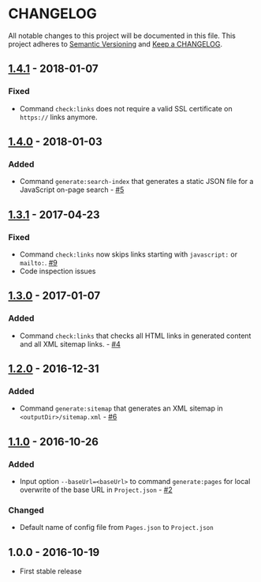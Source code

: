 # CHANGELOG

All notable changes to this project will be documented in this file.
This project adheres to [Semantic Versioning](http://semver.org/) and [Keep a CHANGELOG](http://keepachangelog.com).

## [1.4.1] - 2018-01-07

### Fixed

- Command `check:links` does not require a valid SSL certificate on `https://` links anymore.

## [1.4.0] - 2018-01-03

### Added

- Command `generate:search-index` that generates a static JSON file for a JavaScript on-page search - [#5]

## [1.3.1] - 2017-04-23

### Fixed

- Command `check:links` now skips links starting with `javascript:` or `mailto:`.  [#9]
- Code inspection issues

## [1.3.0] - 2017-01-07

### Added

- Command `check:links` that checks all HTML links in generated content and all XML sitemap links. - [#4]

## [1.2.0] - 2016-12-31

### Added

- Command `generate:sitemap` that generates an XML sitemap in `<outputDir>/sitemap.xml` - [#6]

## [1.1.0] - 2016-10-26

### Added

- Input option `--baseUrl=<baseUrl>` to command `generate:pages` for local overwrite of the base URL in `Project.json` - [#2]

### Changed

- Default name of config file from `Pages.json` to `Project.json`
 
## 1.0.0 - 2016-10-19

- First stable release

[1.4.1]: https://github.com/icehawk/static-page-generator/compare/v1.4.0...v1.4.1
[1.4.0]: https://github.com/icehawk/static-page-generator/compare/v1.3.1...v1.4.0
[1.3.1]: https://github.com/icehawk/static-page-generator/compare/v1.3.0...v1.3.1
[1.3.0]: https://github.com/icehawk/static-page-generator/compare/v1.2.0...v1.3.0
[1.2.0]: https://github.com/icehawk/static-page-generator/compare/v1.1.0...v1.2.0
[1.1.0]: https://github.com/icehawk/static-page-generator/compare/v1.0.0...v1.1.0

[#2]: https://github.com/icehawk/static-page-generator/issues/2
[#4]: https://github.com/icehawk/static-page-generator/issues/4
[#5]: https://github.com/icehawk/static-page-generator/issues/5
[#6]: https://github.com/icehawk/static-page-generator/issues/6
[#9]: https://github.com/icehawk/static-page-generator/issues/9
